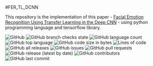 #FER_TL_DCNN

This repository is the implementation of this paper - [Facial Emotion Recognition Using Transfer Learning in the Deep CNN](https://www.mdpi.com/2079-9292/10/9/1036) - using python programming language and tensorflow library.

![GitHub](https://img.shields.io/github/license/EverLookNeverSee/fer_tl_dcnn)
![GitHub branch checks state](https://img.shields.io/github/checks-status/EverLookNeverSee/fer_tl_DCNN/main)
![GitHub language count](https://img.shields.io/github/languages/count/EverLookNeverSee/fer_tl_dcnn)
![GitHub top language](https://img.shields.io/github/languages/top/EverLookNeverSee/fer_tl_dcnn)
![GitHub code size in bytes](https://img.shields.io/github/languages/code-size/EverLookNeverSee/fer_tl_dcnn)
![Lines of code](https://img.shields.io/tokei/lines/github/EverLookNeverSee/fer_tl_dcnn)
![GitHub all releases](https://img.shields.io/github/downloads/EverLookNeverSee/fer_tl_dcnn/total)
![GitHub issues](https://img.shields.io/github/issues-raw/EverLookNeverSee/fer_tl_dcnn)
![GitHub pull requests](https://img.shields.io/github/issues-pr-raw/EverLookNeverSee/fer_tl_dcnn)
![GitHub release (latest by date)](https://img.shields.io/github/v/release/EverLookNeverSee/fer_tl_dcnn)
![GitHub contributors](https://img.shields.io/github/contributors/EverLookNeverSee/fer_tl_dcnn)
![GitHub last commit](https://img.shields.io/github/last-commit/EverLookNeverSee/fer_tl_dcnn)
